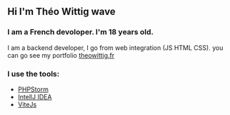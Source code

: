 ## Hi I'm Théo Wittig wave

### I am a French devoloper. I'm 18 years old.
I am a backend developer, I go from web integration (JS HTML CSS).
you can go see my portfolio [theowittig.fr](https://theowittig.fr)

### I use the tools:
- [PHPStorm](https://www.jetbrains.com/phpstorm/)
- [IntellJ IDEA](https://www.jetbrains.com/idea/)
- [ViteJs](https://vitejs.dev/)